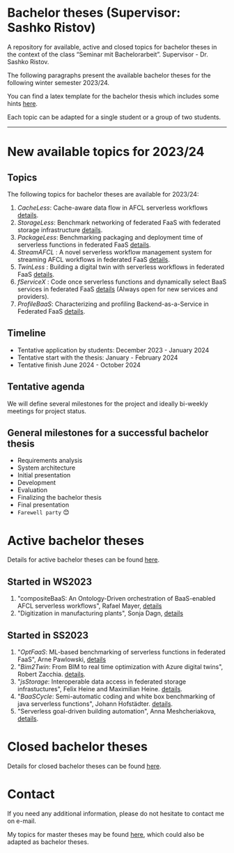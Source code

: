# Bachelor theses (Supervisor: Sashko Ristov)

A repository for available, active and closed topics for bachelor theses in the context of the class “Seminar mit Bachelorarbeit”. Supervisor - Dr. Sashko Ristov.

<!--
As a result of several bachelor and master theses that I supervised, we have developed a prototype of the *xAFCL* enactment engine [*xAFCL EE*](https://doi.org/10.1109/TSC.2021.3128137), which is able to run serverless workflows or function choreographies (*FCs*) across many widely-known cloud providers. *xAFCL EE* integrates the component [FTjFaaS](https://github.com/sashkoristov/FTjFaaS) for optional fault tolerant execution of FC functions (currently supported AWS Lambda and IBM Cloud Functions) and [jFaaS](https://github.com/sashkoristov/jFaaS/) for portable execution across many FaaS systems (AWS Lambda, IBM Cloud Functions, Google Cloud Functions, Alibaba Function Compute, Microsoft Azure Cloud Functions, etc).

*xAFCL EE* is the core part of the [AFCL Environment](https://github.com/sashkoristov/AFCLEnvironment), a platform to develop, deploy, and fault tolerant execution of FCs developed in our Abstract Function Choreography Language ([AFCL](https://doi.org/10.1016/j.future.2020.08.012)).
-->

The following paragraphs present the available bachelor theses for the following winter semester 2023/24. 

You can find a latex template for the bachelor thesis which includes some hints [here](https://github.com/sashkoristov/bachelor-theses/tree/main/template).

Each topic can be adapted for a single student or a group of two students.

---

# New available topics for 2023/24



## Topics

The following topics for bachelor theses are available for 2023/24:

1. *CacheLess*: Cache-aware data flow in AFCL serverless workflows [details](./new/CacheLess.md).
1. *StorageLess*: Benchmark networking of federated FaaS with federated storage infrastructure [details](./new/StorageLess.md).
1. *PackageLess*: Benchmarking packaging and deployment time of serverless functions in federated FaaS [details](./new/PackageLess.md).
1. *StreamAFCL* : A novel serverless workflow management system for streaming AFCL workflows in federated FaaS [details](./new/StreamAFCL.md).
1. *TwinLess* : Building a digital twin with serverless workflows in federated FaaS [details](./new/twinLess.md).
1. *fServiceX* : Code once serverless functions and dynamically select BaaS services in federated FaaS [details](./new/fServiceX.md) (Always open for new services and providers).
1. *ProfileBaaS*: Characterizing and profiling Backend-as-a-Service in Federated FaaS [details](./new/profileBaaS.md).


## Timeline

* Tentative application by students: December 2023 - January 2024
* Tentative start with the thesis:  January - February 2024
* Tentative finish June 2024 - October 2024

## Tentative agenda

We will define several milestones for the project and ideally bi-weekly meetings for project status.



## General milestones for a successful bachelor thesis

- Requirements analysis
- System architecture
- Initial presentation
- Development
- Evaluation
- Finalizing the bachelor thesis
- Final presentation
- `Farewell party` :blush:


# Active bachelor theses

Details for active bachelor theses can be found [here](./active/README.md).

## Started in WS2023

1. "compositeBaaS: An Ontology-Driven orchestration of BaaS-enabled AFCL serverless workflows", Rafael Mayer, [details](./active/compositeBaaS.md)
1. "Digitization in manufacturing plants", Sonja Dagn, [details](./active/digitizationProduction.md)

## Started in SS2023

1. "*OptFaaS*: ML-based benchmarking of serverless functions in federated FaaS", Arne Pawlowski, [details](./active/OptFaaS.md)
1. "*Bim2Twin*: From BIM to real time optimization with Azure digital twins", Robert Zacchia. [details](./active/Bim2Twin.md).
1. "*jsStorage*: Interoperable data access in federated storage infrastuctures", Felix Heine and Maximilian Heine. [details](./active/jsStorage.md).
1. "*BaaSCycle*: Semi-automatic coding and white box benchmarking of java serverless functions", Johann Hofstädter. [details](./active/BaaSCycle.md).
1. "Serverless goal-driven building automation", Anna Meshcheriakova, [details](./active/BuildGoalLess.md).
<!--
1. "*pyTranslate*: A Python Library for serverless workflows with interoperable OCR and translation cloud services", Elias Gendu. [details](./active/pyTranslate.md).
-->


# Closed bachelor theses

Details for closed bachelor theses can be found [here](./closed/README.md).



# Contact

If you need any additional information, please do not hesitate to contact me on e-mail.

My topics for master theses may be found [here](https://github.com/sashkoristov/master-theses), which could also be adapted as bachelor theses.


